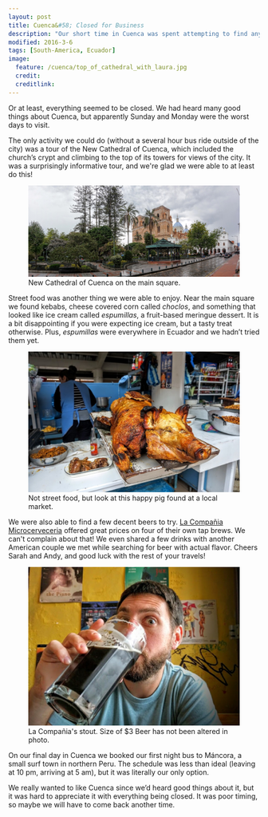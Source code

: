 ```yaml
---
layout: post
title: Cuenca&#58; Closed for Business
description: "Our short time in Cuenca was spent attempting to find anything open."
modified: 2016-3-6
tags: [South-America, Ecuador]
image:
  feature: /cuenca/top_of_cathedral_with_laura.jpg
  credit: 
  creditlink:
---
```


Or at least, everything seemed to be closed. We had heard many good things about Cuenca, but apparently Sunday and Monday were the worst days to visit.

The only activity we could do (without a several hour bus ride outside of the city) was a tour of the New Cathedral of Cuenca, which included the church’s crypt and climbing to the top of its towers for views of the city. It was a surprisingly informative tour, and we're glad we were able to at least do this!
<figure>
    <a href="/images/cuenca/new_cathedral_of_cuenca.jpg"><img src="/images/cuenca/new_cathedral_of_cuenca.jpg" alt=""></a>
    <figcaption>New Cathedral of Cuenca on the main square.</figcaption>
</figure>

Street food was another thing we were able to enjoy. Near the main square we found kebabs, cheese covered corn called *choclos*, and something that looked like ice cream called *espumillas*, a fruit-based meringue dessert. It is a bit disappointing if you were expecting ice cream, but a tasty treat otherwise. Plus, *espumillas* were everywhere in Ecuador and we hadn’t tried them yet.
<figure>
    <a href="/images/cuenca/happy_pig.jpg"><img src="/images/cuenca/happy_pig.jpg" alt=""></a>
    <figcaption>Not street food, but look at this happy pig found at a local market.</figcaption>
</figure>

We were also able to find a few decent beers to try. [La Compañia Microcerveceria](https://www.facebook.com/pages/La-Compa%C3%91ia-Microcerveceria/145847902223862) offered great prices on four of their own tap brews. We can't complain about that! We even shared a few drinks with another American couple we met while searching for beer with actual flavor. Cheers Sarah and Andy, and good luck with the rest of your travels!
<figure>
    <a href="/images/cuenca/la_compania.jpg"><img src="/images/cuenca/la_compania.jpg" alt=""></a>
    <figcaption>La Compañia's stout. Size of $3 Beer has not been altered in photo.</figcaption>
</figure>

On our final day in Cuenca we booked our first night bus to Máncora, a small surf town in northern Peru. The schedule was less than ideal (leaving at 10 pm, arriving at 5 am), but it was literally our only option.

We really wanted to like Cuenca since we’d heard good things about it, but it was hard to appreciate it with everything being closed. It was poor timing, so maybe we will have to come back another time.
